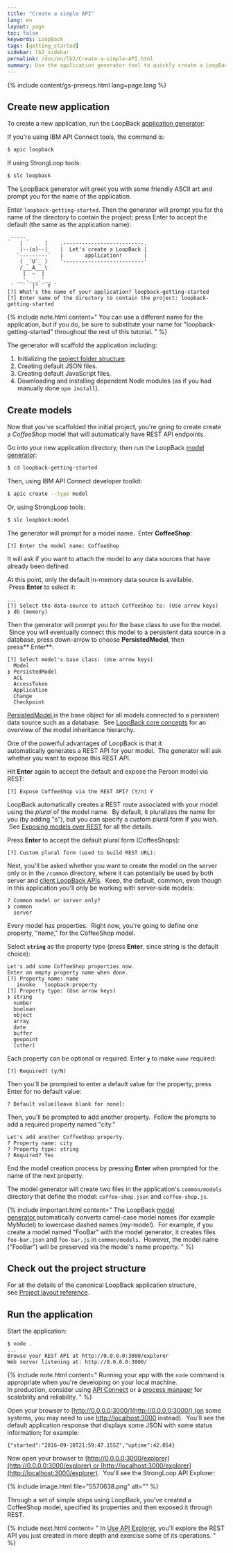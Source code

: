 ```yaml
---
title: "Create a simple API"
lang: en
layout: page
toc: false
keywords: LoopBack
tags: [getting_started]
sidebar: lb2_sidebar
permalink: /doc/en/lb2/Create-a-simple-API.html
summary: Use the application generator tool to quickly create a LoopBack application, models, and data sources.
---
```


{% include content/gs-prereqs.html lang=page.lang %}

## Create new application

To create a new application, run the LoopBack [application generator](/doc/{{page.lang}}/lb2/Application-generator):

If you're using IBM API Connect tools, the command is:

```sh
$ apic loopback
```

If using StrongLoop tools:

```sh
$ slc loopback
```

The LoopBack generator will greet you with some friendly ASCII art and prompt you for the name of the application.

Enter `loopback-getting-started`. Then the generator will prompt you for the name of the directory to contain the project; press Enter to accept the default (the same as the application name):

```
_-----_
    |       |    .--------------------------.
    |--(o)--|    |  Let's create a LoopBack |
   `---------´   |       application!       |
    ( _´U`_ )    '--------------------------'
    /___A___\
     |  ~  |
   __'.___.'__
 ´   `  |° ´ Y `
[?] What's the name of your application? loopback-getting-started
[?] Enter name of the directory to contain the project: loopback-getting-started
```

{% include note.html content="
You can use a different name for the application, but if you do, be sure to substitute your name for \"loopback-getting-started\" throughout the rest of this tutorial.
" %}

The generator will scaffold the application including:

1.  Initializing the [project folder structure](/doc/{{page.lang}}/lb2/Project-layout-reference).
2.  Creating default JSON files.
3.  Creating default JavaScript files.
4.  Downloading and installing dependent Node modules (as if you had manually done `npm install`).

## Create models

Now that you've scaffolded the initial project, you're going to create create a _CoffeeShop_ model that will automatically have REST API endpoints.

Go into your new application directory, then run the LoopBack [model generator](/doc/{{page.lang}}/lb2/Model-generator):

```sh
$ cd loopback-getting-started
```

Then, using IBM API Connect developer toolkit:
```sh
$ apic create --type model
```

Or, using StrongLoop tools:
```sh
$ slc loopback:model
```

The generator will prompt for a model name.  Enter **CoffeeShop**:

`[?] Enter the model name: CoffeeShop`

It will ask if you want to attach the model to any data sources that have already been defined.  

At this point, only the default in-memory data source is available.  Press **Enter** to select it:

```
...
[?] Select the data-source to attach CoffeeShop to: (Use arrow keys)
❯ db (memory)
```

Then the generator will prompt you for the base class to use for the model.  Since you will eventually connect this model to a persistent data source in a database, press down-arrow to choose **PersistedModel**, then press** Enter**:

```
[?] Select model's base class: (Use arrow keys)
  Model
❯ PersistedModel
  ACL
  AccessToken
  Application
  Change
  Checkpoint
```

[PersistedModel ](http://apidocs.strongloop.com/loopback/#persistedmodel)is the base object for all models connected to a persistent data source such as a database.  See [LoopBack core concepts](/doc/{{page.lang}}/lb2/LoopBack-core-concepts) for an overview of the model inheritance hierarchy.

One of the powerful advantages of LoopBack is that it automatically generates a REST API for your model.  The generator will ask whether you want to expose this REST API.

Hit **Enter** again to accept the default and expose the Person model via REST:

`[?] Expose CoffeeShop via the REST API? (Y/n) Y`

LoopBack automatically creates a REST route associated with your model using the _plural_ of the model name.  By default, it pluralizes the name for you (by adding "s"), but you can specify a custom plural form if you wish.  See [Exposing models over REST](/doc/{{page.lang}}/lb2/Exposing-models-over-REST) for all the details.  

Press **Enter** to accept the default plural form (CoffeeShops):

`[?] Custom plural form (used to build REST URL): `

Next, you'll be asked whether you want to create the model on the server only or in the `/common` directory, where it can potentially be used by both server and [client LoopBack APIs](/doc/{{page.lang}}/lb2/LoopBack-in-the-client).  Keep, the default, common, even though in this application you'll only be working with server-side models:

```
? Common model or server only?
❯ common
  server
```

Every model has properties.  Right now, you're going to define one property, "name," for the CoffeeShop model.  

Select **`string`** as the property type (press **Enter**, since string is the default choice):

```
Let's add some CoffeeShop properties now.
Enter an empty property name when done.
[?] Property name: name
   invoke   loopback:property
[?] Property type: (Use arrow keys)
❯ string
  number
  boolean
  object
  array
  date
  buffer
  geopoint
  (other)
```

Each property can be optional or required. Enter **`y`** to make `name` required:

`[?] Required? (y/N)`

Then you'll be prompted to enter a default value for the property; press Enter for no default value:

`? Default value[leave blank for none]: `

Then, you'll be prompted to add another property.  Follow the prompts to add a required property named "city."

```
Let's add another CoffeeShop property.
? Property name: city
? Property type: string
? Required? Yes
```

End the model creation process by pressing **Enter** when prompted for the name of the next property.

The model generator will create two files in the application's `common/models` directory that define the model: `coffee-shop.json` and `coffee-shop.js`.

{% include important.html content="
The LoopBack [model generator](Model-generator.html),automatically converts camel-case model names (for example MyModel) to lowercase dashed names (my-model).  For example, if you create a model named \"FooBar\" with the model generator, it creates files `foo-bar.json` and `foo-bar.js` in `common/models`.  However, the model name (\"FooBar\") will be preserved via the model's name property.
" %}

## Check out the project structure

For all the details of the canonical LoopBack application structure, see [Project layout reference](/doc/{{page.lang}}/lb2/Project-layout-reference).

## Run the application

Start the application:

```
$ node .
...
Browse your REST API at http://0.0.0.0:3000/explorer
Web server listening at: http://0.0.0.0:3000/
```

{% include note.html content="
Running your app with the `node` command is appropriate when you're developing on your local machine.  
In production, consider using [API Connect](https://developer.ibm.com/apiconnect/) or a [process manager](http://strong-pm.io/) for scalability and reliability.
" %}

Open your browser to [http://0.0.0.0:3000/](http://0.0.0.0:3000/) (on some systems, you may need to use [http://localhost:3000](http://localhost:3000/) instead).  You'll see the default application response that displays some JSON with some status information; for example:

`{"started":"2016-09-10T21:59:47.155Z","uptime":42.054}`

Now open your browser to [http://0.0.0.0:3000/explorer](http://0.0.0.0:3000/explorer) or [http://localhost:3000/explorer](http://localhost:3000/explorer).  You'll see the StrongLoop API Explorer:

{% include image.html file="5570638.png" alt="" %}

Through a set of simple steps using LoopBack, you've created a CoffeeShop model, specified its properties and then exposed it through REST. 

{% include next.html content= "
In [Use API Explorer](Use-API-Explorer.html), you'll explore the REST API you just created in more depth and exercise some of its operations.
" %}

